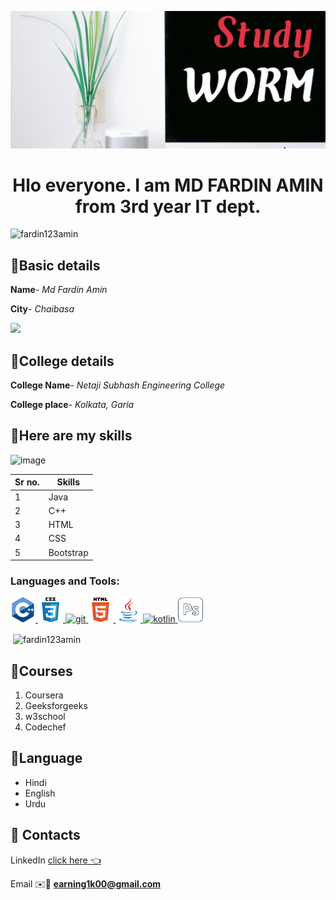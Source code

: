 
![image](https://github.com/Fardin123amin/Day-3/blob/main/Screenshot_2021-10-02-01-53-17-12_99c04817c0de5652397fc8b56c3b3817.jpg)




<h1 align="center">Hlo everyone. I am MD FARDIN AMIN from 3rd year IT dept.</h1>

<p align="left"> <img src="https://komarev.com/ghpvc/?username=fardin123amin&label=Profile%20views&color=0e75b6&style=flat" alt="fardin123amin" /> </p>


## 💫Basic details 
**Name**- *Md Fardin Amin* 

**City**- *Chaibasa* 

<img src="https://img.icons8.com/office/16/000000/city-hall.png"/> 

## 💫College details
**College Name**- *Netaji Subhash Engineering College*

**College place**- *Kolkata, Garia*

## 💫Here are my skills 
![image](https://github.com/Fardin123amin/profile/blob/main/giphy%20(2).webp)


|Sr no.| Skills|
|---|---|
|1|Java|
|2|C++|
|3|HTML|
|4|CSS|
|5|Bootstrap|

<h3 align="left">Languages and Tools:</h3>
<p align="left"> <a href="https://www.w3schools.com/cpp/" target="_blank"> <img src="https://raw.githubusercontent.com/devicons/devicon/master/icons/cplusplus/cplusplus-original.svg" alt="cplusplus" width="40" height="40"/> </a> <a href="https://www.w3schools.com/css/" target="_blank"> <img src="https://raw.githubusercontent.com/devicons/devicon/master/icons/css3/css3-original-wordmark.svg" alt="css3" width="40" height="40"/> </a> <a href="https://git-scm.com/" target="_blank"> <img src="https://www.vectorlogo.zone/logos/git-scm/git-scm-icon.svg" alt="git" width="40" height="40"/> </a> <a href="https://www.w3.org/html/" target="_blank"> <img src="https://raw.githubusercontent.com/devicons/devicon/master/icons/html5/html5-original-wordmark.svg" alt="html5" width="40" height="40"/> </a> <a href="https://www.java.com" target="_blank"> <img src="https://raw.githubusercontent.com/devicons/devicon/master/icons/java/java-original.svg" alt="java" width="40" height="40"/> </a> <a href="https://kotlinlang.org" target="_blank"> <img src="https://www.vectorlogo.zone/logos/kotlinlang/kotlinlang-icon.svg" alt="kotlin" width="40" height="40"/> </a> <a href="https://www.photoshop.com/en" target="_blank"> <img src="https://raw.githubusercontent.com/devicons/devicon/master/icons/photoshop/photoshop-line.svg" alt="photoshop" width="40" height="40"/> </a> </p>


<p>&nbsp;<img align="center" src="https://github-readme-stats.vercel.app/api?username=fardin123amin&show_icons=true&locale=en" alt="fardin123amin" /></p>


## 💫Courses 
1. Coursera 
2. Geeksforgeeks
3. w3school 
4. Codechef 

## 💫Language
- Hindi 
- English
- Urdu 

## 💫 Contacts
LinkedIn [click here 👈](https://www.linkedin.com/in/md-fardin-amin-7aa593222)

Email ✉️📨    **earning1k00@gmail.com**
